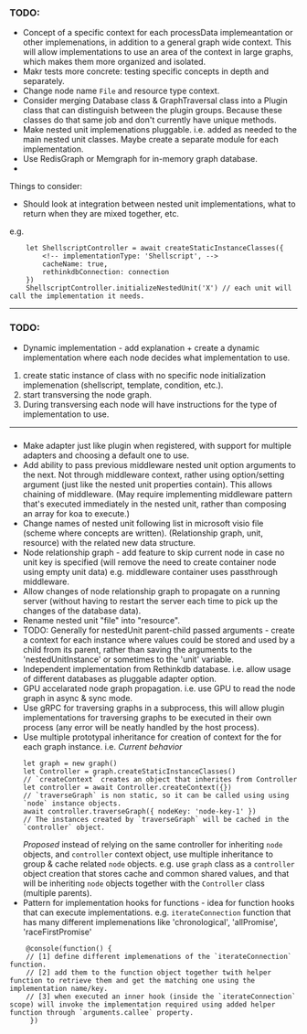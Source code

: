 ### TODO:
- Concept of a specific context for each processData implemeantation or other implemenations, in addition to a general graph wide context. This will allow implementations to use an area of the context in large graphs, which makes them more organized and isolated.
- Makr tests more concrete: testing specific concepts in depth and separately.
- Change node name `File` and resource type context.
- Consider merging Database class & GraphTraversal class into a Plugin class that can distinguish between the plugin groups. Because these classes do that same job and don't currently have unique methods.
- Make nested unit implemenations pluggable. i.e. added as needed to the main nested unit classes. Maybe create a separate module for each implementation.
- Use RedisGraph or Memgraph for in-memory graph database.
- 

Things to consider:
- Should look at integration between nested unit implementations, what to return when they are mixed together, etc.

e.g.
```
    let ShellscriptController = await createStaticInstanceClasses({
        <!-- implementationType: 'Shellscript', --> 
        cacheName: true, 
        rethinkdbConnection: connection
    })
    ShellscriptController.initializeNestedUnit('X') // each unit will call the implementation it needs.
```
___
### TODO:
- Dynamic implementation - add explanation + create a dynamic implementation where each node decides what implementation to use.
 1. create static instance of class with no specific node initialization implemenation (shellscript, template, condition, etc.).
 2. start transversing the node graph. 
 3. During transversing each node will have instructions for the type of implementation to use.
___
###
- Make adapter just like plugin when registered, with support for multiple adapters and choosing a default one to use.
- Add ability to pass previous middleware nested unit option arguments to the next. Not through middleware context, rather using option/setting argument (just like the nested unit properties contain). This allows chaining of middleware. (May require implementing middleware pattern that's executed immediately in the nested unit, rather than composing an array for koa to execute.)
- Change names of nested unit following list in microsoft visio file (scheme where concepts are written). (Relationship graph, unit, resource) with the related new data structure.
- Node relationship graph - add feature to skip current node in case no unit key is specified (will remove the need to create container node using empty unit data) e.g. middleware container uses passthrough middleware.
- Allow changes of node relationship graph to propagate on a running server (without having to restart the server each time to pick up the changes of the database data).
- Rename nested unit "file" into "resource".
- TODO: Generally for nestedUnit parent-child passed arguments - create a context for each instance where values could be stored and used by a child from its parent, rather than saving the arguments to the 'nestedUnitInstance' or sometimes to the 'unit' variable.
- Independent implementation from Rethinkdb database. i.e. allow usage of different databases as pluggable adapter option.
- GPU accelarated node graph propagation. i.e. use GPU to read the node graph in async & sync mode.
- Use gRPC for traversing graphs in a subprocess, this will allow plugin implementations for traversing graphs to be executed in their own process (any error will be neatly handled by the host process).
- Use multiple prototypal inheritance for creation of context for the for each graph instance. 
i.e. 
_Current behavior_
    ```
    let graph = new graph()
    let Controller = graph.createStaticInstanceClasses()
    // `createContext` creates an object that inherites from Controller
    let controller = await Controller.createContext({})
    // `traverseGraph` is non static, so it can be called using using `node` instance objects. 
    await controller.traverseGraph({ nodeKey: 'node-key-1' })
    // The instances created by `traverseGraph` will be cached in the `controller` object. 
    ```
    _Proposed_
    instead of relying on the same controller for inheriting `node` objects, and `controller` context object, use multiple inheritance to group & cache related `node` objects. e.g. use `graph` class as a `controller` object creation that stores cache and common shared values, and that will be inheriting `node` objects together with the `Controller` class (multiple parents).
- Pattern for implementation hooks for functions -  idea for function hooks that can execute implementations. e.g. `iterateConnection` function that has many different implemenations like 'chronological', 'allPromise', 'raceFirstPromise'
```
    @console(function() {
    // [1] define different implemenations of the `iterateConnection` function.
    // [2] add them to the function object together twith helper function to retrieve them and get the matching one using the implementation name/key.
    // [3] when executed an inner hook (inside the `iterateConnection` scope) will invoke the implementation required using added helper function through `arguments.callee` property.
     })
```
